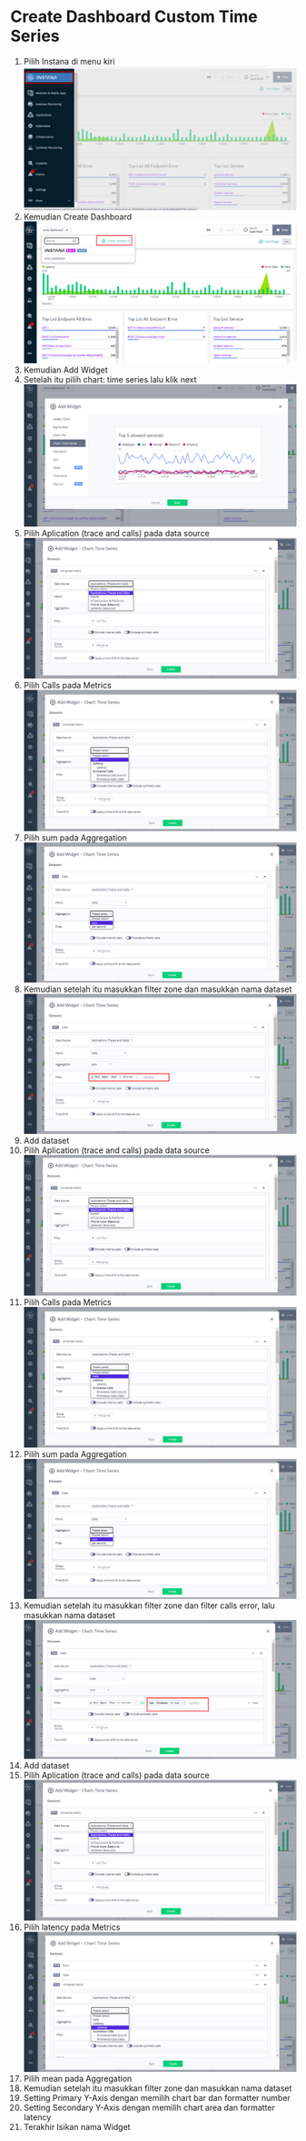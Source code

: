 # Create Dashboard Custom Time Series

1. Pilih Instana di menu kiri ![gambar 1](asset/widget1.png)
2. Kemudian Create Dashboard ![gambar 2](asset/widget2.png)
3. Kemudian Add Widget
4. Setelah itu pilih chart: time series lalu klik next ![gambar 3](asset/widget3.png)
5. Pilih Aplication (trace and calls) pada data source ![gambar 4](asset/widget4.png)
6. Pilih Calls pada Metrics ![gambar 5](asset/widget5.png)
7. Pilih sum pada Aggregation ![gambar 6](asset/widget6.png)
8. Kemudian setelah itu masukkan filter zone dan masukkan nama dataset ![gambar 7](asset/widget7.png)
9. Add dataset
10. Pilih Aplication (trace and calls) pada data source ![gambar 8](asset/widget4.png)
11. Pilih Calls pada Metrics ![gambar 9](asset/widget5.png)
12. Pilih sum pada Aggregation ![gambar 10](asset/widget6.png)
13. Kemudian setelah itu masukkan filter zone dan filter calls error, lalu masukkan nama dataset ![gambar 11](asset/widget8.png)
14. Add dataset
15. Pilih Aplication (trace and calls) pada data source ![gambar 12](asset/widget4.png)
16. Pilih latency pada Metrics ![gambar 13](asset/widget9.png)
17. Pilih mean pada Aggregation
18. Kemudian setelah itu masukkan filter zone dan masukkan nama dataset
19. Setting Primary Y-Axis dengan memilih chart bar dan formatter number
20. Setting Secondary Y-Axis dengan memilih chart area dan formatter latency
21. Terakhir Isikan nama Widget
